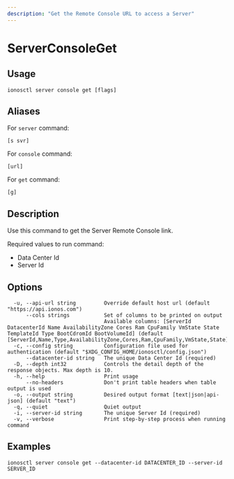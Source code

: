 ```yaml
---
description: "Get the Remote Console URL to access a Server"
---
```


# ServerConsoleGet

## Usage

```text
ionosctl server console get [flags]
```

## Aliases

For `server` command:

```text
[s svr]
```

For `console` command:

```text
[url]
```

For `get` command:

```text
[g]
```

## Description

Use this command to get the Server Remote Console link.

Required values to run command:

* Data Center Id
* Server Id

## Options

```text
  -u, --api-url string         Override default host url (default "https://api.ionos.com")
      --cols strings           Set of columns to be printed on output 
                               Available columns: [ServerId DatacenterId Name AvailabilityZone Cores Ram CpuFamily VmState State TemplateId Type BootCdromId BootVolumeId] (default [ServerId,Name,Type,AvailabilityZone,Cores,Ram,CpuFamily,VmState,State])
  -c, --config string          Configuration file used for authentication (default "$XDG_CONFIG_HOME/ionosctl/config.json")
      --datacenter-id string   The unique Data Center Id (required)
  -D, --depth int32            Controls the detail depth of the response objects. Max depth is 10.
  -h, --help                   Print usage
      --no-headers             Don't print table headers when table output is used
  -o, --output string          Desired output format [text|json|api-json] (default "text")
  -q, --quiet                  Quiet output
  -i, --server-id string       The unique Server Id (required)
  -v, --verbose                Print step-by-step process when running command
```

## Examples

```text
ionosctl server console get --datacenter-id DATACENTER_ID --server-id SERVER_ID
```

